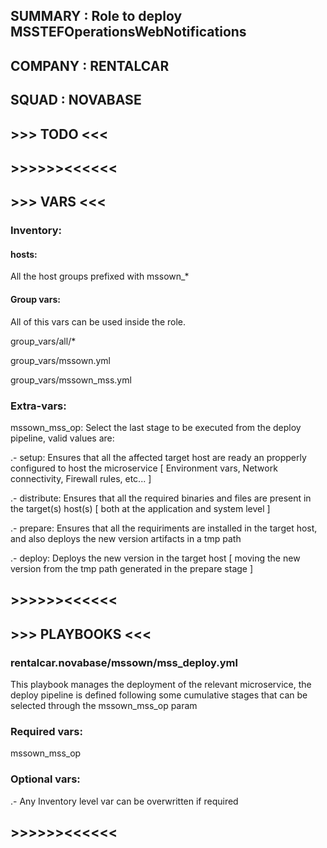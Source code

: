 ## SUMMARY	: Role to deploy MSSTEFOperationsWebNotifications
## COMPANY	: RENTALCAR
## SQUAD  	: NOVABASE

## >>> TODO <<< 

## >>>>>><<<<<< 


## >>> VARS <<< 

### Inventory:

#### hosts:
All the host groups prefixed with mssown_*
#### Group vars:
All of this vars can be used inside the role.

group_vars/all/*

group_vars/mssown.yml

group_vars/mssown_mss.yml


### Extra-vars:
mssown_mss_op: Select the last stage to be executed from the deploy pipeline, valid values are:


.- setup: Ensures that all the affected target host are ready an propperly configured to host the microservice [ Environment vars, Network connectivity, Firewall rules, etc... ]

.- distribute: Ensures that all the required binaries and files are present in the target(s) host(s) [ both at the application and system level ]

.- prepare: Ensures that all the requiriments are installed in the target host, and also deploys the new version artifacts in a tmp path

.- deploy: Deploys the new version in the target host [ moving the new version from the tmp path generated in the prepare stage ]

## >>>>>><<<<<< 

## >>> PLAYBOOKS <<<

### rentalcar.novabase/mssown/mss_deploy.yml

This playbook manages the deployment of the relevant microservice, the deploy pipeline is defined following some cumulative stages that can be selected through the mssown_mss_op param

### Required vars:
mssown_mss_op

### Optional vars:
.- Any Inventory level var can be overwritten if required

## >>>>>><<<<<< 
